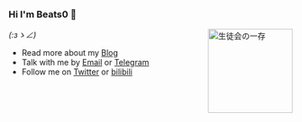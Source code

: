 ### Hi I'm Beats0 👋

<img src="https://steamuserimages-a.akamaihd.net/ugc/1749061746122410107/4BA1152B5AF9435756EC14B639036329AE8DC44A/" height="150" align="right" alt="生徒会の一存" title="生徒会の一存" />


_(:зゝ∠)_

- Read more about my [Blog](https://mynovel.life/)
- Talk with me by [Email](mailto:Beats01998@gmail.com) or [Telegram](https://t.me/Beats0ling)
- Follow me on [Twitter](https://twitter.com/Beats0ling) or [bilibili](https://space.bilibili.com/598848)
